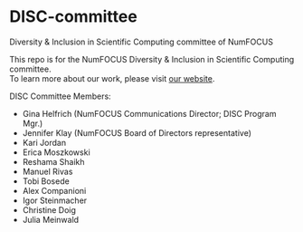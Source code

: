 # DISC-committee
Diversity &amp; Inclusion in Scientific Computing committee of NumFOCUS

This repo is for the NumFOCUS Diversity & Inclusion in Scientific Computing committee.  
To learn more about our work, please visit [our website](http://www.numfocus.org/diversity--inclusion).

DISC Committee Members:
- Gina Helfrich (NumFOCUS Communications Director; DISC Program Mgr.) 
- Jennifer Klay (NumFOCUS Board of Directors representative)
- Kari Jordan
- Erica Moszkowski
- Reshama Shaikh
- Manuel Rivas 
- Tobi Bosede 
- Alex Companioni 
- Igor Steinmacher
- Christine Doig
- Julia Meinwald

